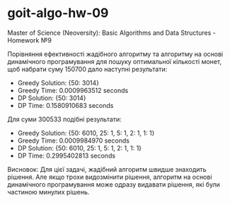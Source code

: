 # goit-algo-hw-09
Master of Science (Neoversity): Basic Algorithms and Data Structures - Homework №9

Порівняння ефективності жадібного алгоритму та алгоритму на основі динамічного програмування для пошуку оптимальної кількості монет, щоб набрати суму 150700 дало наступні результати:
- Greedy Solution: {50: 3014}
- Greedy Time: 0.0009963512 seconds
- DP Solution: {50: 3014}
- DP Time: 0.1580910683 seconds

Для суми 300533 подібні результати:

- Greedy Solution: {50: 6010, 25: 1, 5: 1, 2: 1, 1: 1}
- Greedy Time: 0.0009984970 seconds
- DP Solution: {50: 6010, 25: 1, 5: 1, 2: 1, 1: 1}
- DP Time: 0.2995402813 seconds

Висновок: Для цієї задачі, жадібний алгоритм швидше знаходить рішення. Але якщо трохи видозмінити рішення, алгоритм на основі динамічного програмування може одразу видавати рішення, які були частиною минулих рішень.
